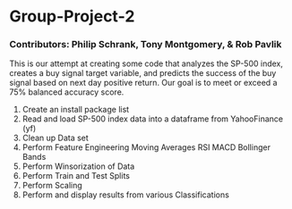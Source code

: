 # Group-Project-2
### Contributors: Philip Schrank, Tony Montgomery, & Rob Pavlik

This is our attempt at creating some code that analyzes the SP-500 index, creates a buy signal target variable, and predicts the success of the buy signal based on next day positive return. Our goal is to meet or exceed a 75% balanced accuracy score.

1) Create an install package list
2) Read and load SP-500 index data into a dataframe from YahooFinance (yf)
3) Clean up Data set
4) Perform Feature Engineering
    Moving Averages
    RSI
    MACD
    Bollinger Bands
5) Perform Winsorization of Data
6) Perform Train and Test Splits
7) Perform Scaling
8) Perform and display results from various Classifications


